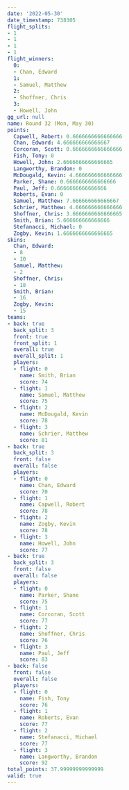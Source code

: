 ```yaml
---
date: '2022-05-30'
date_timestamp: 738305
flight_splits:
- 1
- 1
- 1
- 1
flight_winners:
  0:
  - Chan, Edward
  1:
  - Samuel, Matthew
  2:
  - Shoffner, Chris
  3:
  - Howell, John
gg_url: null
name: Round 32 (Mon, May 30)
points:
  Capwell, Robert: 0.6666666666666666
  Chan, Edward: 4.666666666666667
  Corcoran, Scott: 0.6666666666666666
  Fish, Tony: 0
  Howell, John: 2.6666666666666665
  Langworthy, Brandon: 0
  McDougald, Kevin: 4.666666666666666
  Parker, Shane: 0.6666666666666666
  Paul, Jeff: 0.6666666666666666
  Roberts, Evan: 0
  Samuel, Matthew: 7.666666666666667
  Schrier, Matthew: 4.666666666666666
  Shoffner, Chris: 3.6666666666666665
  Smith, Brian: 5.666666666666666
  Stefanacci, Michael: 0
  Zogby, Kevin: 1.6666666666666665
skins:
  Chan, Edward:
  - 8
  - 10
  Samuel, Matthew:
  - 2
  Shoffner, Chris:
  - 18
  Smith, Brian:
  - 16
  Zogby, Kevin:
  - 15
teams:
- back: true
  back_split: 3
  front: true
  front_split: 1
  overall: true
  overall_split: 1
  players:
  - flight: 0
    name: Smith, Brian
    score: 74
  - flight: 1
    name: Samuel, Matthew
    score: 75
  - flight: 2
    name: McDougald, Kevin
    score: 78
  - flight: 3
    name: Schrier, Matthew
    score: 81
- back: true
  back_split: 3
  front: false
  overall: false
  players:
  - flight: 0
    name: Chan, Edward
    score: 70
  - flight: 1
    name: Capwell, Robert
    score: 78
  - flight: 2
    name: Zogby, Kevin
    score: 78
  - flight: 3
    name: Howell, John
    score: 77
- back: true
  back_split: 3
  front: false
  overall: false
  players:
  - flight: 0
    name: Parker, Shane
    score: 75
  - flight: 1
    name: Corcoran, Scott
    score: 77
  - flight: 2
    name: Shoffner, Chris
    score: 76
  - flight: 3
    name: Paul, Jeff
    score: 83
- back: false
  front: false
  overall: false
  players:
  - flight: 0
    name: Fish, Tony
    score: 76
  - flight: 1
    name: Roberts, Evan
    score: 77
  - flight: 2
    name: Stefanacci, Michael
    score: 77
  - flight: 3
    name: Langworthy, Brandon
    score: 92
total_points: 37.99999999999999
valid: true
---
```

